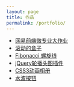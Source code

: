 ```yaml
---
layout: page
title: 作品
permalink: /portfolio/
---
```


<ul>
	<li><a href="http://leighcc.github.io/portfolio/EDU/index.html">网易前端微专业大作业</a></li>
	<li><a href="http://leighcc.github.io/portfolio/DEMO/rollingBox/index.html">滚动的盒子</a></li>
	<li><a href="http://codepen.io/leighcc/pen/YGmVaz">Fibonacci 螺旋线</a></li>
	<li><a href="http://leighcc.github.io/portfolio/DEMO/%E8%BD%AE%E6%92%AD%E5%A4%B4%E5%9B%BE_jQuery.html">jQuery轮播头图插件</a></li>
	<li><a href="http://leighcc.github.io/portfolio/DEMO/CSS3%E5%8A%A8%E7%94%BB.html">CSS3动画相册</a></li>
	<li><a href="http://leighcc.github.io/portfolio/DEMO/ripple.html">水波按钮</a></li>
</ul>